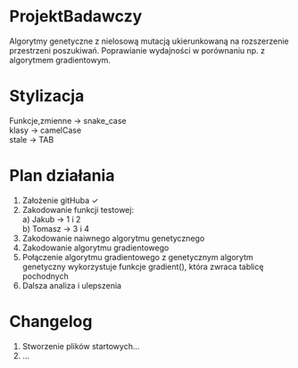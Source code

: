 # ProjektBadawczy
Algorytmy genetyczne z nielosową mutacją ukierunkowaną na
rozszerzenie przestrzeni poszukiwań. Poprawianie wydajności w
porównaniu np. z algorytmem gradientowym.

# Stylizacja
Funkcje,zmienne -> snake_case  
klasy -> camelCase  
stale -> TAB

# Plan działania
1. Założenie gitHuba ✓  
2. Zakodowanie funkcji testowej:  
    a) Jakub -> 1 i 2  
    b) Tomasz -> 3 i 4  
4. Zakodowanie naiwnego algorytmu genetycznego  
5. Zakodowanie algorytmu gradientowego  
6. Połączenie algorytmu gradientowego z genetycznym
    algorytm genetyczny wykorzystuje funkcje gradient(), która zwraca tablicę pochodnych
6. Dalsza analiza i ulepszenia  

# Changelog
1. Stworzenie plików startowych...  
2. ...  
